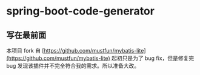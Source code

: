 # spring-boot-code-generator

## 写在最前面
本项目 fork 自 [https://github.com/mustfun/mybatis-lite](https://github.com/mustfun/mybatis-lite) 起初只是为了 bug
fix，但是修复完 bug 发现该插件并不完全符合我的需求。所以准备大改。